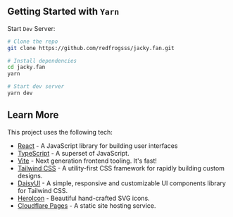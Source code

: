 ## Getting Started with `Yarn`

Start `Dev` Server:

```bash
# Clone the repo
git clone https://github.com/redfrogsss/jacky.fan.git

# Install dependencies
cd jacky.fan
yarn

# Start dev server
yarn dev
```

## Learn More

This project uses the following tech:

- [React](https://reactjs.org/) - A JavaScript library for building user interfaces
- [TypeScript](https://www.typescriptlang.org/) - A superset of JavaScript.
- [Vite](https://vitejs.dev/) - Next generation frontend tooling. It's fast!
- [Tailwind CSS](https://tailwindcss.com/) - A utility-first CSS framework for rapidly building custom designs.
- [DaisyUI](https://daisyui.com/) - A simple, responsive and customizable UI components library for Tailwind CSS.
- [HeroIcon](https://heroicons.com/) - Beautiful hand-crafted SVG icons.
- [Cloudflare Pages](https://pages.cloudflare.com/) - A static site hosting service.